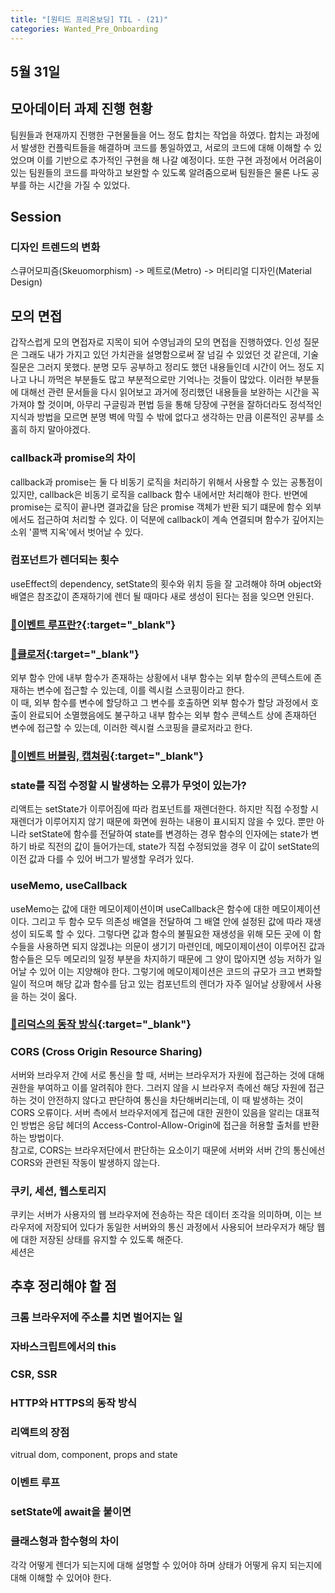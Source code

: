 ```yaml
---
title: "[원티드 프리온보딩] TIL - (21)"
categories: Wanted_Pre_Onboarding
---
```


## 5월 31일

## 모아데이터 과제 진행 현황

팀원들과 현재까지 진행한 구현물들을 어느 정도 합치는 작업을 하였다. 합치는 과정에서 발생한 컨플릭트들을 해결하며 코드를 통일하였고, 서로의 코드에 대해 이해할 수 있었으며 이를 기반으로 추가적인 구현을 해 나갈 예정이다. 또한 구현 과정에서 어려움이 있는 팀원들의 코드를 파악하고 보완할 수 있도록 알려줌으로써 팀원들은 물론 나도 공부를 하는 시간을 가질 수 있었다.

## Session

### 디자인 트렌드의 변화

스큐어모피즘(Skeuomorphism) -> 메트로(Metro) -> 머티리얼 디자인(Material Design)

## 모의 면접

갑작스럽게 모의 면접자로 지목이 되어 수영님과의 모의 면접을 진행하였다. 인성 질문은 그래도 내가 가지고 있던 가치관을 설명함으로써 잘 넘길 수 있었던 것 같은데, 기술 질문은 그러지 못했다. 분명 모두 공부하고 정리도 했던 내용들인데 시간이 어느 정도 지나고 나니 까먹은 부분들도 많고 부분적으로만 기억나는 것들이 많았다. 이러한 부분들에 대해선 관련 문서들을 다시 읽어보고 과거에 정리했던 내용들을 보완하는 시간을 꼭 가져야 할 것이며, 아무리 구글링과 편법 등을 통해 당장에 구현을 잘하더라도 정석적인 지식과 방법을 모르면 분명 벽에 막힐 수 밖에 없다고 생각하는 만큼 이론적인 공부를 소홀히 하지 말아야겠다.

### callback과 promise의 차이

callback과 promise는 둘 다 비동기 로직을 처리하기 위해서 사용할 수 있는 공통점이 있지만, callback은 비동기 로직을 callback 함수 내에서만 처리해야 한다. 반면에 promise는 로직이 끝나면 결과값을 담은 promise 객체가 반환 되기 떄문에 함수 외부에서도 접근하여 처리할 수 있다. 이 덕분에 callback이 계속 연결되며 함수가 깊어지는 소위 '콜백 지옥'에서 벗어날 수 있다.

### 컴포넌트가 렌더되는 횟수

useEffect의 dependency, setState의 횟수와 위치 등을 잘 고려해야 하며 object와 배열은 참조값이 존재하기에 렌더 될 때마다 새로 생성이 된다는 점을 잊으면 안된다.

### [🔗이벤트 루프란?](https://dev.to/lydiahallie/javascript-visualized-event-loop-3dif){:target="\_blank"}

### [🔗클로저](https://developer.mozilla.org/ko/docs/Web/JavaScript/Closures){:target="\_blank"}

외부 함수 안에 내부 함수가 존재하는 상황에서 내부 함수는 외부 함수의 콘텍스트에 존재하는 변수에 접근할 수 있는데, 이를 렉시컬 스코핑이라고 한다.  
이 때, 외부 함수를 변수에 할당하고 그 변수를 호출하면 외부 함수가 할당 과정에서 호출이 완료되어 소멸했음에도 불구하고 내부 함수는 외부 함수 콘텍스트 상에 존재하던 변수에 접근할 수 있는데, 이러한 렉시컬 스코핑을 클로저라고 한다.

### [🔗이벤트 버블링, 캡쳐링](https://ko.javascript.info/bubbling-and-capturing){:target="\_blank"}

### state를 직접 수정할 시 발생하는 오류가 무엇이 있는가?

리액트는 setState가 이루어짐에 따라 컴포넌트를 재렌더한다. 하지만 직접 수정할 시 재렌더가 이루어지지 않기 때문에 화면에 원하는 내용이 표시되지 않을 수 있다. 뿐만 아니라 setState에 함수를 전달하여 state를 변경하는 경우 함수의 인자에는 state가 변하기 바로 직전의 값이 들어가는데, state가 직접 수정되었을 경우 이 값이 setState의 이전 값과 다를 수 있어 버그가 발생할 우려가 있다.

### useMemo, useCallback

useMemo는 값에 대한 메모이제이션이며 useCallback은 함수에 대한 메모이제이션이다. 그리고 두 함수 모두 의존성 배열을 전달하여 그 배열 안에 설정된 값에 따라 재생성이 되도록 할 수 있다. 그렇다면 값과 함수의 불필요한 재생성을 위해 모든 곳에 이 함수들을 사용하면 되지 않겠냐는 의문이 생기기 마련인데, 메모이제이션이 이루어진 값과 함수들은 모두 메모리의 일정 부분을 차지하기 때문에 그 양이 많아지면 성능 저하가 일어날 수 있어 이는 지양해야 한다. 그렇기에 메모이제이션은 코드의 규모가 크고 변화할 일이 적으며 해당 값과 함수를 담고 있는 컴포넌트의 렌더가 자주 일어날 상황에서 사용을 하는 것이 옳다.

### [🔗리덕스의 동작 방식](https://ko.redux.js.org/tutorials/fundamentals/part-1-overview#data-flow){:target="\_blank"}

### CORS (Cross Origin Resource Sharing)

서버와 브라우저 간에 서로 통신을 할 때, 서버는 브라우저가 자원에 접근하는 것에 대해 권한을 부여하고 이를 알려줘야 한다. 그러지 않을 시 브라우저 측에선 해당 자원에 접근하는 것이 안전하지 않다고 판단하여 통신을 차단해버리는데, 이 때 발생하는 것이 CORS 오류이다. 서버 측에서 브라우저에게 접근에 대한 권한이 있음을 알리는 대표적인 방법은 응답 헤더의 Access-Control-Allow-Origin에 접근을 허용할 출처를 반환하는 방법이다.  
참고로, CORS는 브라우저단에서 판단하는 요소이기 때문에 서버와 서버 간의 통신에선 CORS와 관련된 작동이 발생하지 않는다.

### 쿠키, 세션, 웹스토리지

쿠키는 서버가 사용자의 웹 브라우저에 전송하는 작은 데이터 조각을 의미하며, 이는 브라우저에 저장되어 있다가 동일한 서버와의 통신 과정에서 사용되어 브라우저가 해당 웹에 대한 저장된 상태를 유지할 수 있도록 해준다.  
세션은

## 추후 정리해야 할 점

### 크롬 브라우저에 주소를 치면 벌어지는 일

### 자바스크립트에서의 this

### CSR, SSR

### HTTP와 HTTPS의 동작 방식

### 리액트의 장점

vitrual dom, component, props and state

### 이벤트 루프

### setState에 await을 붙이면

### 클래스형과 함수형의 차이

각각 어떻게 렌더가 되는지에 대해 설명할 수 있어야 하며 상태가 어떻게 유지 되는지에 대해 이해할 수 있어야 한다.
